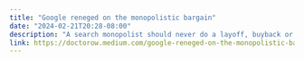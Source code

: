 ```yaml
---
title: "Google reneged on the monopolistic bargain"
date: "2024-02-21T20:28-08:00"
description: "A search monopolist should never do a layoff, buyback or dividend for so long as it’s enshittifying."
link: https://doctorow.medium.com/google-reneged-on-the-monopolistic-bargain-f34ed76c52ef
---
```


